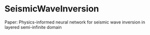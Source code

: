 # SeismicWaveInversion
Paper: Physics-informed neural network for seismic wave inversion in layered semi-infinite domain
